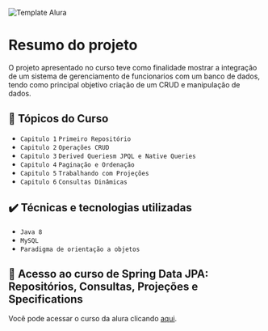 ![Template Alura](https://github.com/gui-lirasilva/Edige-POO/blob/master/Template/Thumbnails%20GitHub.png?raw=true)


# Resumo do projeto
O projeto apresentado no curso teve como finalidade mostrar a integração de um sistema de gerenciamento de funcionarios com um banco de dados, tendo como principal objetivo criação de um CRUD e manipulação de dados.

## 🔨 Tópicos do Curso

- `Capitulo 1` `Primeiro Repositório`
- `Capitulo 2` `Operações CRUD`
- `Capitulo 3` `Derived Queriesm JPQL e Native Queries`
- `Capitulo 4` `Paginação e Ordenação`
- `Capitulo 5` `Trabalhando com Projeções`
- `Capitulo 6` `Consultas Dinâmicas`

## ✔️ Técnicas e tecnologias utilizadas

- ``Java 8``
- ``MySQL``
- ``Paradigma de orientação a objetos``

## 📁 Acesso ao curso de Spring Data JPA: Repositórios, Consultas, Projeções e Specifications
Você pode acessar o curso da alura clicando [aqui](https://cursos.alura.com.br/course/spring-data-jpa).

